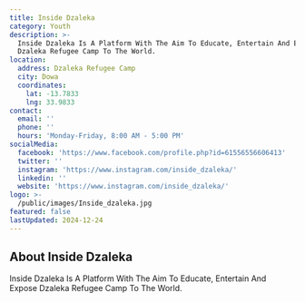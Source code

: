 ```yaml
---
title: Inside Dzaleka
category: Youth
description: >-
  Inside Dzaleka Is A Platform With The Aim To Educate, Entertain And Expose
  Dzaleka Refugee Camp To The World.
location:
  address: Dzaleka Refugee Camp
  city: Dowa
  coordinates:
    lat: -13.7833
    lng: 33.9833
contact:
  email: ''
  phone: ''
  hours: 'Monday-Friday, 8:00 AM - 5:00 PM'
socialMedia:
  facebook: 'https://www.facebook.com/profile.php?id=61556556606413'
  twitter: ''
  instagram: 'https://www.instagram.com/inside_dzaleka/'
  linkedin: ''
  website: 'https://www.instagram.com/inside_dzaleka/'
logo: >-
  /public/images/Inside_dzaleka.jpg
featured: false
lastUpdated: 2024-12-24
---
```


## About Inside Dzaleka

Inside Dzaleka Is A Platform With The Aim To Educate, Entertain And Expose Dzaleka Refugee Camp To The World.
